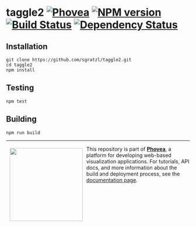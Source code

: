 taggle2 [![Phovea][phovea-image]][phovea-url] [![NPM version][npm-image]][npm-url] [![Build Status][travis-image]][travis-url] [![Dependency Status][daviddm-image]][daviddm-url]
=====================



Installation
------------

```
git clone https://github.com/sgratzl/taggle2.git
cd taggle2
npm install
```

Testing
-------

```
npm test
```

Building
--------

```
npm run build
```



***

<a href="https://caleydo.org"><img src="http://caleydo.org/assets/images/logos/caleydo.svg" align="left" width="200px" hspace="10" vspace="6"></a>
This repository is part of **[Phovea](http://phovea.caleydo.org/)**, a platform for developing web-based visualization applications. For tutorials, API docs, and more information about the build and deployment process, see the [documentation page](http://phovea.caleydo.org).


[phovea-image]: https://img.shields.io/badge/Phovea-Client%20Plugin-F47D20.svg
[phovea-url]: https://phovea.caleydo.org
[npm-image]: https://badge.fury.io/js/taggle2.svg
[npm-url]: https://npmjs.org/package/taggle2
[travis-image]: https://travis-ci.org/sgratzl/taggle2.svg?branch=master
[travis-url]: https://travis-ci.org/sgratzl/taggle2
[daviddm-image]: https://david-dm.org/sgratzl/taggle2/status.svg
[daviddm-url]: https://david-dm.org/sgratzl/taggle2
